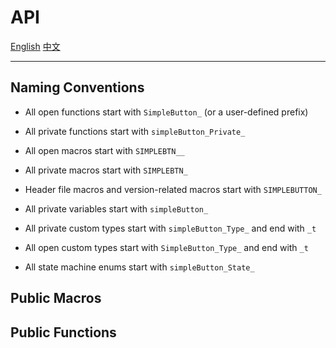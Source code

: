 # API

[English](./API.md)
[中文](./API_zh.md)

---

## Naming Conventions

- All open functions start with `SimpleButton_` (or a user-defined prefix)

- All private functions start with `simpleButton_Private_`

- All open macros start with `SIMPLEBTN__`

- All private macros start with `SIMPLEBTN_`

- Header file macros and version-related macros start with `SIMPLEBUTTON_`

- All private variables start with `simpleButton_`

- All private custom types start with `simpleButton_Type_` and end with `_t`

- All open custom types start with `SimpleButton_Type_` and end with `_t`

- All state machine enums start with `simpleButton_State_`


## Public Macros


## Public Functions
